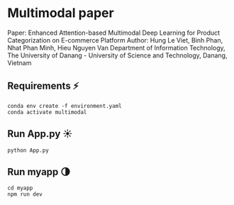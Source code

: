 # Multimodal paper

Paper: Enhanced Attention-based Multimodal Deep Learning for Product Categorization on E-commerce Platform 
Author: Hung Le Viet, Binh Phan, Nhat Phan Minh, Hieu Nguyen Van
Department of Information Technology, The University of Danang - University of Science and Technology, Danang, Vietnam

## Requirements ⚡️

~~~
conda env create -f environment.yaml
conda activate multimodal
~~~

## Run App.py ☀️

~~~
python App.py
~~~

## Run myapp 🌗

~~~
cd myapp
npm run dev
~~~